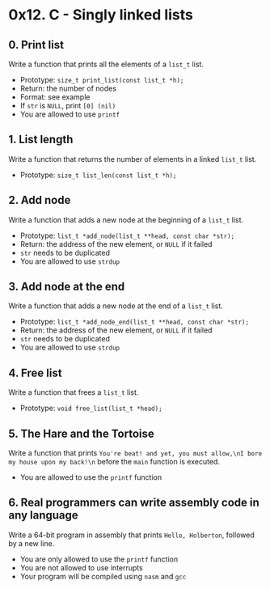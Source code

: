 # 0x12. C - Singly linked lists

## 0. Print list

Write a function that prints all the elements of a ```list_t``` list.

* Prototype: ```size_t print_list(const list_t *h);```
* Return: the number of nodes
* Format: see example
* If ```str``` is ```NULL```, print ```[0] (nil)```
* You are allowed to use ```printf```

## 1. List length

Write a function that returns the number of elements in a linked ```list_t``` list.

* Prototype: ```size_t list_len(const list_t *h);```

## 2. Add node

Write a function that adds a new node at the beginning of a ```list_t``` list.

* Prototype: ```list_t *add_node(list_t **head, const char *str);```
* Return: the address of the new element, or ```NULL``` if it failed
* ```str``` needs to be duplicated
* You are allowed to use ```strdup```

## 3. Add node at the end

Write a function that adds a new node at the end of a ```list_t``` list.

* Prototype: ```list_t *add_node_end(list_t **head, const char *str);```
* Return: the address of the new element, or ```NULL``` if it failed
* ```str``` needs to be duplicated
* You are allowed to use ```strdup```

## 4. Free list

Write a function that frees a ```list_t``` list.

* Prototype: ```void free_list(list_t *head);```

## 5. The Hare and the Tortoise

Write a function that prints ```You're beat! and yet, you must allow,\nI bore my house upon my back!\n``` before the ```main``` function is executed.

* You are allowed to use the ```printf``` function

## 6. Real programmers can write assembly code in any language

Write a 64-bit program in assembly that prints ```Hello, Holberton```, followed by a new line.

* You are only allowed to use the ```printf``` function
* You are not allowed to use interrupts
* Your program will be compiled using ```nasm``` and ```gcc```
